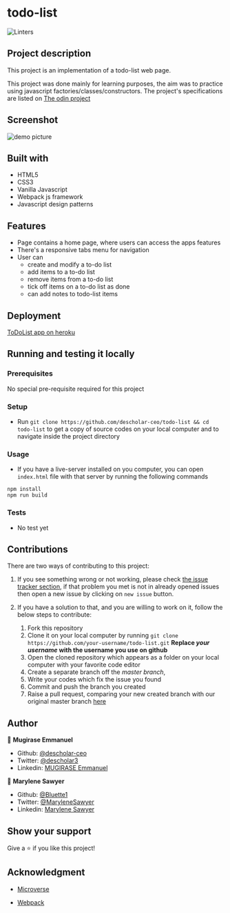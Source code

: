 # todo-list
![Linters](https://github.com/descholar-ceo/todo-list/workflows/Linters/badge.svg)

## Project description
This project is an implementation of a todo-list web page.

This project was done mainly for learning purposes, the aim was to practice using javascript factories/classes/constructors. The project's specifications are listed on [The odin project](https://www.theodinproject.com/courses/javascript/lessons/todo-list)

## Screenshot
![demo picture](./public/images/screenshot.png)

## Built with
- HTML5
- CSS3
- Vanilla Javascript
- Webpack js framework
- Javascript design patterns

## Features
- Page contains a home page, where users can access the apps features
- There's a responsive tabs menu for navigation 
- User can 
    - create and modify a to-do list
    - add items to a to-do list
    - remove items from a to-do list
    - tick off items on a to-do list as done
    - can add notes to todo-list items

## Deployment
[ToDoList app on heroku]()

## Running and testing it locally

### Prerequisites
No special pre-requisite required for this project

### Setup
- Run `git clone https://github.com/descholar-ceo/todo-list && cd todo-list` to get a copy of source codes on your local computer and to navigate inside the project directory

### Usage
- If you have a live-server installed on you computer, you can open `index.html` file with that server by running the following commands

```
npm install
npm run build
``` 

### Tests
- No test yet

## Contributions

There are two ways of contributing to this project:

1.  If you see something wrong or not working, please check [the issue tracker section](https://github.com/descholar-ceo/todo-list/issues), if that problem you met is not in already opened issues then open a new issue by clicking on `new issue` button.

2.  If you have a solution to that, and you are willing to work on it, follow the below steps to contribute:
    1.  Fork this repository
    1.  Clone it on your local computer by running `git clone https://github.com/your-username/todo-list.git` __Replace *your username* with the username you use on github__
    1.  Open the cloned repository which appears as a folder on your local computer with your favorite code editor
    1.  Create a separate branch off the *master branch*,
    1.  Write your codes which fix the issue you found
    1.  Commit and push the branch you created
    1.  Raise a pull request, comparing your new created branch with our original master branch [here](https://github.com/descholar-ceo/todo-list)

## Author

👤 **Mugirase Emmanuel**

- Github: [@descholar-ceo](https://github.com/descholar-ceo)
- Twitter: [@descholar3](https://twitter.com/descholar3)
- Linkedin: [MUGIRASE Emmanuel](https://www.linkedin.com/in/mugirase-emmanuel)

👤 **Marylene Sawyer**
- Github: [@Bluette1](https://github.com/Bluette1)
- Twitter: [@MaryleneSawyer](https://twitter.com/MaryleneSawyer)
- Linkedin: [Marylene Sawyer](https://www.linkedin.com/in/marylene-sawyer)


## Show your support

Give a ⭐️ if you like this project!

## Acknowledgment
- [Microverse](https://www.microvese.org)
* [Webpack](https://webpack.js.org/)

